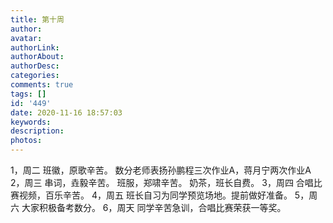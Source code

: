```yaml
---
title: 第十周
author: 
avatar: 
authorLink: 
authorAbout: 
authorDesc: 
categories: 
comments: true
tags: []
id: '449'
date: 2020-11-16 18:57:03
keywords:
description:
photos:
---
```


1，周二 班徽，原歌辛苦。 数分老师表扬孙鹏程三次作业A，蒋月宁两次作业A 2，周三 串词，垚毅辛苦。 班服，郑啸辛苦。 奶茶，班长自费。 3，周四 合唱比赛视频，百乐辛苦。 4，周五 班长自习为同学预览场地。提前做好准备。 5，周六 大家积极备考数分。 6，周天 同学辛苦急训，合唱比赛荣获一等奖。